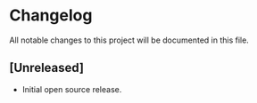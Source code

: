 # Changelog

All notable changes to this project will be documented in this file.

## [Unreleased]
- Initial open source release.